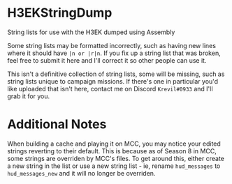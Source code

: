 # H3EKStringDump
String lists for use with the H3EK dumped using Assembly

Some string lists may be formatted incorrectly, such as having new lines where it should have `|n or |r|n`. If you fix up a string list that was broken, feel free to submit it here and I'll correct it so other people can use it.

This isn't a definitive collection of string lists, some will be missing, such as string lists unique to campaign missions. If there's one in particular you'd like uploaded that isn't here, contact me on Discord `Krevil#0933` and I'll grab it for you.

# Additional Notes

When building a cache and playing it on MCC, you may notice your edited strings reverting to their default. This is because as of Season 8 in MCC, some strings are overriden by MCC's files. To get around this, either create a new string in the list or use a new string list - ie, rename `hud_messages` to `hud_messages_new` and it will no longer be overriden.
